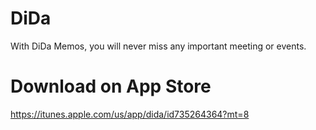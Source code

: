 # DiDa
With DiDa Memos, you will never miss any important meeting or events.

# Download on App Store
https://itunes.apple.com/us/app/dida/id735264364?mt=8
